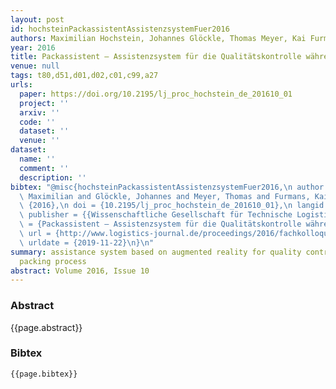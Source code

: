 ```yaml
---
layout: post
id: hochsteinPackassistentAssistenzsystemFuer2016
authors: Maximilian Hochstein, Johannes Glöckle, Thomas Meyer, Kai Furmans
year: 2016
title: Packassistent – Assistenzsystem für die Qualitätskontrolle während des Packprozesses
venue: null
tags: t80,d51,d01,d02,c01,c99,a27
urls:
  paper: https://doi.org/10.2195/lj_proc_hochstein_de_201610_01
  project: ''
  arxiv: ''
  code: ''
  dataset: ''
  venue: ''
dataset:
  name: ''
  comment: ''
  description: ''
bibtex: "@misc{hochsteinPackassistentAssistenzsystemFuer2016,\n author = {Hochstein,\
  \ Maximilian and Glöckle, Johannes and Meyer, Thomas and Furmans, Kai},\n date =\
  \ {2016},\n doi = {10.2195/lj_proc_hochstein_de_201610_01},\n langid = {ngerman},\n\
  \ publisher = {{Wissenschaftliche Gesellschaft für Technische Logistik}},\n title\
  \ = {Packassistent – Assistenzsystem für die Qualitätskontrolle während des Packprozesses},\n\
  \ url = {http://www.logistics-journal.de/proceedings/2016/fachkolloquium2016/4471},\n\
  \ urldate = {2019-11-22}\n}\n"
summary: assistance system based on augmented reality for quality control during the
  packing process
abstract: Volume 2016, Issue 10
---
```


### Abstract

{{page.abstract}}

### Bibtex

```
{{page.bibtex}}
```
            